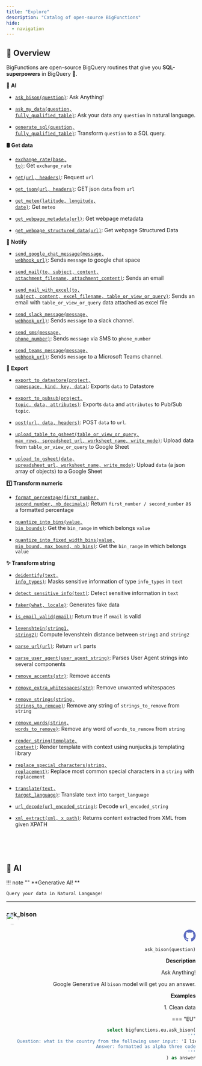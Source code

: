 ```yaml
---
title: "Explore"
description: "Catalog of open-source BigFunctions"
hide:
  - navigation
---
```


## 📄 Overview

BigFunctions are open-source BigQuery routines that give you **SQL-superpowers** in BigQuery 💪.






**🧠 AI**


- [<code>ask_bison(question)</code>](#ask_bison): Ask Anything!

- [<code>ask_my_data(question, fully_qualified_table)</code>](#ask_my_data): Ask your data any `question` in natural language.

- [<code>generate_sql(question, fully_qualified_table)</code>](#generate_sql): Transform `question` to a SQL query.




**🛢 Get data**


- [<code>exchange_rate(base, to)</code>](#exchange_rate): Get `exchange_rate`

- [<code>get(url, headers)</code>](#get): Request `url`

- [<code>get_json(url, headers)</code>](#get_json): GET json `data` from `url`

- [<code>get_meteo(latitude, longitude, date)</code>](#get_meteo): Get `meteo`

- [<code>get_webpage_metadata(url)</code>](#get_webpage_metadata): Get webpage metadata

- [<code>get_webpage_structured_data(url)</code>](#get_webpage_structured_data): Get webpage Structured Data




**💬 Notify**


- [<code>send_google_chat_message(message, webhook_url)</code>](#send_google_chat_message): Sends `message` to google chat space

- [<code>send_mail(to, subject, content, attachment_filename, attachment_content)</code>](#send_mail): Sends an email

- [<code>send_mail_with_excel(to, subject, content, excel_filename, table_or_view_or_query)</code>](#send_mail_with_excel): Sends an email with `table_or_view_or_query` data attached as excel file

- [<code>send_slack_message(message, webhook_url)</code>](#send_slack_message): Sends `message` to a slack channel.

- [<code>send_sms(message, phone_number)</code>](#send_sms): Sends `message` via SMS to `phone_number`

- [<code>send_teams_message(message, webhook_url)</code>](#send_teams_message): Sends `message` to a Microsoft Teams channel.




**🚀 Export**


- [<code>export_to_datastore(project, namespace, kind, key, data)</code>](#export_to_datastore): Exports `data` to Datastore

- [<code>export_to_pubsub(project, topic, data, attributes)</code>](#export_to_pubsub): Exports `data` and `attributes` to Pub/Sub `topic`.

- [<code>post(url, data, headers)</code>](#post): POST `data` to `url`.

- [<code>upload_table_to_gsheet(table_or_view_or_query, max_rows, spreadsheet_url, worksheet_name, write_mode)</code>](#upload_table_to_gsheet): Upload data from `table_or_view_or_query` to Google Sheet

- [<code>upload_to_gsheet(data, spreadsheet_url, worksheet_name, write_mode)</code>](#upload_to_gsheet): Upload `data` (a json array of objects) to a Google Sheet




**1️⃣ Transform numeric**


- [<code>format_percentage(first_number, second_number, nb_decimals)</code>](#format_percentage): Return `first_number / second_number` as a formatted percentage

- [<code>quantize_into_bins(value, bin_bounds)</code>](#quantize_into_bins): Get the `bin_range` in which belongs `value`

- [<code>quantize_into_fixed_width_bins(value, min_bound, max_bound, nb_bins)</code>](#quantize_into_fixed_width_bins): Get the `bin_range` in which belongs `value`




**✨ Transform string**


- [<code>deidentify(text, info_types)</code>](#deidentify): Masks sensitive information of type `info_types` in `text`

- [<code>detect_sensitive_info(text)</code>](#detect_sensitive_info): Detect sensitive information in `text`

- [<code>faker(what, locale)</code>](#faker): Generates fake data

- [<code>is_email_valid(email)</code>](#is_email_valid): Return true if `email` is valid

- [<code>levenshtein(string1, string2)</code>](#levenshtein): Compute levenshtein distance between `string1` and `string2`

- [<code>parse_url(url)</code>](#parse_url): Return `url` parts

- [<code>parse_user_agent(user_agent_string)</code>](#parse_user_agent): Parses User Agent strings into several components

- [<code>remove_accents(str)</code>](#remove_accents): Remove accents

- [<code>remove_extra_whitespaces(str)</code>](#remove_extra_whitespaces): Remove unwanted whitespaces

- [<code>remove_strings(string, strings_to_remove)</code>](#remove_strings): Remove any string of `strings_to_remove` from `string`

- [<code>remove_words(string, words_to_remove)</code>](#remove_words): Remove any word of `words_to_remove` from `string`

- [<code>render_string(template, context)</code>](#render_string): Render template with context using nunjucks.js templating library

- [<code>replace_special_characters(string, replacement)</code>](#replace_special_characters): Replace most common special characters in a `string` with `replacement`

- [<code>translate(text, target_language)</code>](#translate): Translate `text` into `target_language`

- [<code>url_decode(url_encoded_string)</code>](#url_decode): Decode `url_encoded_string`

- [<code>xml_extract(xml, x_path)</code>](#xml_extract): Returns content extracted from XML from given XPATH








<div style="margin-top: 6rem;"></div>


## 🧠 AI

!!! note ""
    **Generative AI! **

    Query your data in Natural Language!

---



### ask_bison
<span style="position: relative; top: -2rem; margin-bottom:  -2rem; text-align: right; z-index: 9999;">

  <a href="https://www.linkedin.com/in/paul-marcombes" title="Author: Paul Marcombes" target="_blank">
    <img src="https://lh3.googleusercontent.com/a-/ACB-R5RDf2yxcw1p_IYLCKmiUIScreatDdhG8B83om6Ohw=s260" width="32" style=" border-radius: 50% !important">
  </a>

  <a href="https://github.com/unytics/bigfunctions/blob/main/bigfunctions/ask_bison.yaml" title="Edit on GitHub" target="_blank"><svg xmlns="http://www.w3.org/2000/svg" width="32" height="32" viewBox="0 0 24 24"><path fill="#5d6cc0" d="M12 0c-6.626 0-12 5.373-12 12 0 5.302 3.438 9.8 8.207 11.387.599.111.793-.261.793-.577v-2.234c-3.338.726-4.033-1.416-4.033-1.416-.546-1.387-1.333-1.756-1.333-1.756-1.089-.745.083-.729.083-.729 1.205.084 1.839 1.237 1.839 1.237 1.07 1.834 2.807 1.304 3.492.997.107-.775.418-1.305.762-1.604-2.665-.305-5.467-1.334-5.467-5.931 0-1.311.469-2.381 1.236-3.221-.124-.303-.535-1.524.117-3.176 0 0 1.008-.322 3.301 1.23.957-.266 1.983-.399 3.003-.404 1.02.005 2.047.138 3.006.404 2.291-1.552 3.297-1.23 3.297-1.23.653 1.653.242 2.874.118 3.176.77.84 1.235 1.911 1.235 3.221 0 4.609-2.807 5.624-5.479 5.921.43.372.823 1.102.823 2.222v3.293c0 .319.192.694.801.576 4.765-1.589 8.199-6.086 8.199-11.386 0-6.627-5.373-12-12-12z"/></svg></a></span>
```
ask_bison(question)
```

**Description**

Ask Anything!

Google Generative AI `bison` model will get you an answer.


**Examples**



<span style="color: var(--md-typeset-a-color);">1. Clean data</span>






=== "EU"

```sql
select bigfunctions.eu.ask_bison(
    '''
    Question: what is the country from the following user input: 'I live in frace' ?
    Answer: formatted as alpha three code
    '''
) as answer

```







